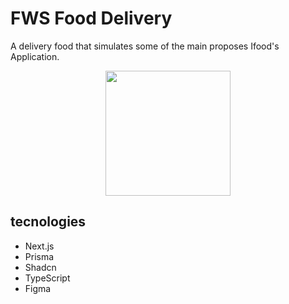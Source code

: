 # FWS Food Delivery

A delivery food that simulates some of the main proposes Ifood's Application.

<div style="display: flex; align-items: center; justify-content: center;">
  <img src="https://github.com/Lucasasdev/fsw-foods/blob/main/public/appImages/fws-foods-sample-image.png" width="200"/>
</div>

## tecnologies

- Next.js
- Prisma
- Shadcn
- TypeScript
- Figma
